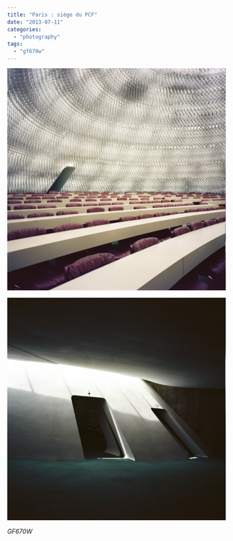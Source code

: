 ```yaml
---
title: "Paris : siège du PCF"
date: "2013-07-11"
categories: 
  - "photography"
tags: 
  - "gf670w"
---
```


[![16940006](images/16940006-1009x1024.jpg)](http://www.ultrabug.fr/wordpress/wp-content/uploads/2013/07/16940006.jpg)

[![PCF](images/16940007-1009x1024.jpg)](http://www.ultrabug.fr/wordpress/wp-content/uploads/2013/07/16940007.jpg)

_GF670W_
